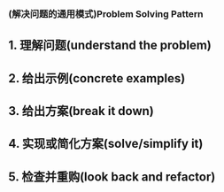 ### (解决问题的通用模式)Problem Solving Pattern

## 1. 理解问题(understand the problem)

## 2. 给出示例(concrete examples)

## 3. 给出方案(break it down)

## 4. 实现或简化方案(solve/simplify it)

## 5. 检查并重购(look back and refactor)